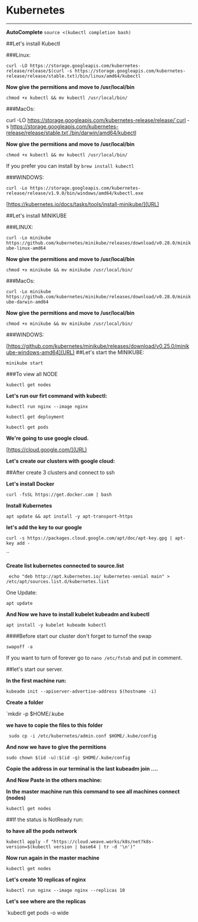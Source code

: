 # Kubernetes
---

**AutoComplete** `source <(kubectl completion bash)`

##Let's install Kubectl

###Linux:

 `curl -LO https://storage.googleapis.com/kubernetes-release/release/$(curl -s https://storage.googleapis.com/kubernetes-release/release/stable.txt)/bin/linux/amd64/kubectl`

**Now give the permitions and move to /usr/local/bin**

`chmod +x kubectl && mv kubectl /usr/local/bin/`

###MacOs:

curl -LO https://storage.googleapis.com/kubernetes-release/release/`curl -s https://storage.googleapis.com/kubernetes-release/release/stable.txt`/bin/darwin/amd64/kubectl

**Now give the permitions and move to /usr/local/bin**

`chmod +x kubectl && mv kubectl /usr/local/bin/`

If you prefer you can install by `brew install kubectl`

###WINDOWS:

`curl -Lo https://storage.googleapis.com/kubernetes-release/release/v1.9.0/bin/windows/amd64/kubectl.exe`


[https://kubernetes.io/docs/tasks/tools/install-minikube/](URL)

##Let's install MINIKUBE

###LINUX:

`curl -Lo minikube https://github.com/kubernetes/minikube/releases/download/v0.28.0/minikube-linux-amd64`

**Now give the permitions and move to /usr/local/bin**

`chmod +x minikube && mv minikube /usr/local/bin/`

###MacOs:

`curl -Lo minikube https://github.com/kubernetes/minikube/releases/download/v0.28.0/minikube-darwin-amd64`

**Now give the permitions and move to /usr/local/bin**

 `chmod +x minikube && mv minikube /usr/local/bin/`


###WINDOWS:

[https://github.com/kubernetes/minikube/releases/download/v0.25.0/minikube-windows-amd64](URL)
##Let's start the MINIKUBE:

`minikube start`

###To view all NODE

`kubectl get nodes`

**Let's run our firt command with kubectl:**

`kubectl run nginx --image nginx`

`kubectl get deployment`

`kubectl get pods`



**We're going to use google cloud.**

[https://cloud.google.com/](URL)

**Let's create our clusters with google cloud:**

##After create 3 clusters and connect to ssh

**Let's install Docker**

`curl -fsSL https://get.docker.com | bash`

**Install Kubernetes**

`apt update && apt install -y apt-transport-https`

**let's add the key to our  google**

`curl -s https://packages.cloud.google.com/apt/doc/apt-key.gpg | apt-key add -`

``

**Create list kubernetes connected to source.list**

` echo "deb http://apt.kubernetes.io/ kubernetes-xenial main" > /etc/apt/sources.list.d/kubernetes.list`


One Update:

`apt update`

**And Now we have to install kubelet kubeadm and kubectl**

`apt install -y kubelet kubeadm kubectl`

####Before start our cluster don't forget to  turnof the swap

`swapoff -a`

If you want to  turn of forever  go to `nano /etc/fstab` and
put in comment.

##let's start our server.

**In the first machine run:**

`kubeadm init --apiserver-advertise-address $(hostname -i)`

**Create a folder**

`mkdir -p $HOME/.kube

**we have to copie the files to this folder**

` sudo cp -i /etc/kubernetes/admin.conf $HOME/.kube/config`

**And now we have to give the permitions**

`sudo chown $(id -u):$(id -g) $HOME/.kube/config`

**Copie the address in our terminal is the last kubeadm join ....**

**And Now Paste in the others machine:**

**In the master machine run this command to see all machines connect (nodes)**



`kubectl get nodes`

##If the status is NotReady run:

**to have all the pods network**

`kubectl apply -f "https://cloud.weave.works/k8s/net?k8s-version=$(kubectl version | base64 | tr -d '\n')"`


**Now run again in the master machine**

`kubectl get nodes`

**Let's create 10 replicas of nginx**

`kubectl run nginx --image nginx --replicas 10`

**Let's see where are the replicas**

`kubectl get pods -o wide








